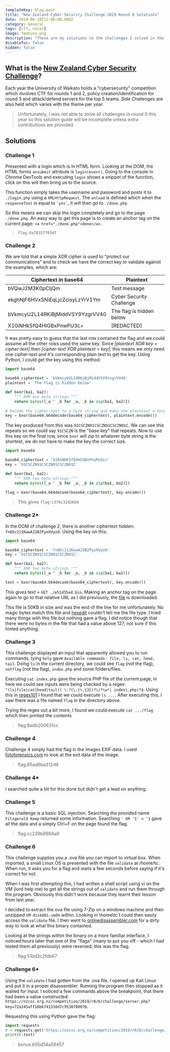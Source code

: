 ```yaml
---
templateKey: blog-post
title: "New Zealand Cyber Security Challenge 2019 Round 0 Solutions"
date: 2019-06-10T12:00:00.000Z
category: General
tags: [ctf, nzcsc]
image: feature.png
description: "These are my solutions to the challenges I solved in the New Zealand Cyber Security Challenge 2019 Round 0."
disableToc: false
hidden: false
---
```


## What is the [New Zealand Cyber Security Challenge](https://nzcsc.org.nz/)?
Each year the University of Waikato holds a "cybersecurity" competition which involves CTF for rounds 1 and 2, policy creation/identification for round 3 and attack/defend servers for the top 5 teams. Side Challenges are also held which varies with the theme per year.

> Unfortunately, I was not able to solve all challenges in round 0 this year so this solution guide will be incomplete unless extra contributions are provided. 

## Solutions

### Challenge 1
Presented with a login which is in HTML form. Looking at the DOM, the HTML forms `onsubmit` attribute is `login(event)`. Going to the console in Chrome DevTools and executing `login` shows a snippet of the function, click on this will then bring us to the source.

This function simply takes the username and password and posts it to `./login.php` using a `XMLHttpRequest`. The `onload` is defined which when the `responseText` is equal to `'yes'`, it will then go to `./done.php`

So this means we can skip the login completely and go to the page `./done.php`. An easy way to get this page is to create an anchor tag on the current page: `<a href="./done.php">done</a>`.

> `flag:4a78327703d7`

### Challenge 2
We are told that a simple XOR cipher is used to "protect our communications" and to check we have the correct key to validate against the examples, which are:

| Ciphertext in base64             | Plaintext                |
|----------------------------------|--------------------------|
| bVQwJ2M3K0pCIjQm                 | Test message             |
| ekghNjF6HVxSNiEqLjcZcisyLzYrV1Ym | Cyber Security Challenge |
| bVkmcyU2L14RKiBjMiddVSY9YzgrVV40 | The flag is hidden below |
| X10iNHk5fQ4HIGBxPnwPU3c=         | [REDACTED]               |

It was pretty easy to guess that the last row contained the flag and we could assume all the other rows used the same key. Since *[plaintext XOR key = cipher-text]* then *[cipher-text XOR plaintext = key]*; this means we only need one cipher-text and it's corresponding plain text to get the key. Using Python, I could get the key using this method:

```python
import base64

base64_ciphertext = 'bVkmcyU2L14RKiBjMiddVSY9YzgrVV40'
plaintext = 'The flag is hidden below'

def bxor(ba1, ba2):
    """ XOR two byte strings """
    return bytes([_a ^ _b for _a, _b in zip(ba1, ba2)])
    
# Decode the cipher-text to a byte string and make the plaintext a byte string
key = bxor(base64.b64decode(base64_ciphertext), plaintext.encode())
```

The key produced from this was `91CSCZN91CSCZN91CSCZN91C`. We can see this repeats so we could say `91CSCZN` is the "base key" that repeats. Now to use this key on the final row, since `bxor` will zip to whatever byte string is the shortest, we do not have to make the key the correct size.

```python
import base64

base64_ciphertext = 'X10iNHk5fQ4HIGBxPnwPU3c='
key = '91CSCZN91CSCZN91CSCZN91C'

def bxor(ba1, ba2):
    """ XOR two byte strings """
    return bytes([_a ^ _b for _a, _b in zip(ba1, ba2)])

flag = bxor(base64.b64decode(base64_ciphertext), key.encode())
```

> This gives `flag:c376c32d26b4`

### Challenge 2*
In the DOM of challenge 2, there is another ciphertext hidden: `fnQXc211KwwAJ2B2PyoXUyo9`. Using the key on this:

```python
import base64

base64_ciphertext = 'fnQXc211KwwAJ2B2PyoXUyo9'
key = '91CSCZN91CSCZN91CSCZN91C'

def bxor(ba1, ba2):
    """ XOR two byte strings """
    return bytes([_a ^ _b for _a, _b in zip(ba1, ba2)])

text = bxor(base64.b64decode(base64_ciphertext), key.encode())
```

This gives text = `GET ./e51d35ed.bin`. Making an anchor tag on the page again to go to that relative URL as I did previously, the [file](https://nzcsc.org.nz/competition/2019/r0/2/challenge/e51d35ed.bin) is downloaded.

 This file is 50KB in size and was the end of the line for me unfortunately. No magic bytes match this file and [hexedit](https://hexed.it/) couldn't tell me the file type. I tried many things with this file but nothing gave a flag. I did notice though that there were no bytes in the file that had a value above 127; not sure if this hinted anything.

### Challenge 3
This challenge displayed an input that apparently allowed you to run commands, tying `help` gave `Available commands: file, ls, cat, head, tail`. Doing `ls` in the current directory, we could see `flag` (not the flag), `notflag` (not the flag), `index.php` and some folders/files.

Executing `cat index.php` gave the source PHP file of the current page, in here we could see inputs were being checked by a regex: `^(ls|file|cat|head|tail)( \-?(\.|\.{3})?\/?\w*| index\.php)?$`. Using this in [regex101](https://regex101.com/) I found that we could execute `ls ...`. After executing this, I saw there was a file named `flag` in the directory above.

Trying the regex out a bit more, I found we could execute `cat .../flag` which then printed the contents

> flag:8adb200631cc

### Challenge 4
Challenge 4 simply had the flag in the images EXIF data. I used [fotoforensics.com](http://fotoforensics.com/) to look at the exit data of the image.

> flag:85ad6ba312d9

### Challenge 4*
I searched quite a bit for this done but didn't get a lead on anything.

### Challenge 5
This challenge is a basic SQL injection. Searching the provided name `Fitzgerald Kemp` returned some information. Searching `' OR '1' = '1` gave all the data and a simply Ctrl+F on the page found the flag.

> flag:cc228b6984a9


### Challenge 6
This challenge supplies you a .ova file you can import to virtual box. When imported, a small Linux OS is presented with the file `validate` at /home/tc. When run, it asks you for a flag and waits a few seconds before saying if it's correct for not.

When I was first attempting this, I had written a shell script using vi on the VM (lord help me) to get all the strings out of `validate` and run them through the program. Obviously this didn't work because they learnt their lesson from last year.

I decided to extract the ova file using 7-Zip on a windows machine and then unzipped `VM-disk001.vmdk` within. Looking in \home\tc I could then easily access the `validate` file. I then went to [onlinedisassembler.com](https://onlinedisassembler.com/static/home/index.html) for a dirty way to look at what this binary contained.

Looking at the strings within the binary on a more familiar interface, I noticed hours later that one of the "flags" (many to put you off - which I had tested them all previously) were reversed; this was the flag.

> flag:51bd3c2fdb67


### Challenge 6*
Using the `validate` I had gotten from the .ova file, I opened up Kali Linux and put it in a proper disassembler. Running the program then stopped as it waited for input. I noticed a few commands above the breakpoint, that there had been a value constructed: `https://nzcsc.org.nz/competition/2019/r0/6/challenge/server.php?key=72a145aff16bb741310d7c953070807b`.

Requesting this using Python gave the flag:


```python
import requests
r = requests.get('https://nzcsc.org.nz/competition/2019/r0/6/challenge/server.php?key=72a145aff16bb741310d7c953070807b')
print(r.text)
```

> bonus:b55d54a59457
